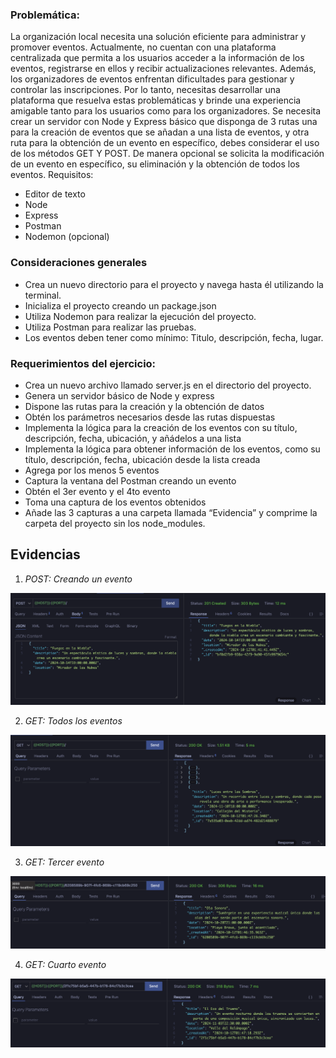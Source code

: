 ### Problemática:

La organización local necesita una solución eficiente para administrar y promover eventos.
Actualmente, no cuentan con una plataforma centralizada que permita a los usuarios acceder a
la información de los eventos, registrarse en ellos y recibir actualizaciones relevantes. Además,
los organizadores de eventos enfrentan dificultades para gestionar y controlar las inscripciones.
Por lo tanto, necesitas desarrollar una plataforma que resuelva estas problemáticas y brinde
una experiencia amigable tanto para los usuarios como para los organizadores.
Se necesita crear un servidor con Node y Express básico que disponga de 3 rutas una para la
creación de eventos que se añadan a una lista de eventos, y otra ruta para la obtención de un
evento en específico, debes considerar el uso de los métodos GET Y POST.
De manera opcional se solicita la modificación de un evento en específico, su eliminación y la
obtención de todos los eventos.
Requisitos:

- Editor de texto
- Node
- Express
- Postman
- Nodemon (opcional)

### Consideraciones generales

- Crea un nuevo directorio para el proyecto y navega hasta él utilizando la terminal.
- Inicializa el proyecto creando un package.json
- Utiliza Nodemon para realizar la ejecución del proyecto.
- Utiliza Postman para realizar las pruebas.
- Los eventos deben tener como mínimo: Titulo, descripción, fecha, lugar.

### Requerimientos del ejercicio:

- Crea un nuevo archivo llamado server.js en el directorio del proyecto.
- Genera un servidor básico de Node y express
- Dispone las rutas para la creación y la obtención de datos
- Obtén los parámetros necesarios desde las rutas dispuestas
- Implementa la lógica para la creación de los eventos con su título, descripción, fecha,
  ubicación, y añádelos a una lista
- Implementa la lógica para obtener información de los eventos, como su título, descripción,
  fecha, ubicación desde la lista creada
- Agrega por los menos 5 eventos
- Captura la ventana del Postman creando un evento
- Obtén el 3er evento y el 4to evento
- Toma una captura de los eventos obtenidos
- Añade las 3 capturas a una carpeta llamada “Evidencia” y comprime la carpeta del proyecto
  sin los node_modules.

## Evidencias

1. _POST: Creando un evento_

![Creando un evento](README_assets/image.png)

2. _GET: Todos los eventos_

![Fetch de todos los eventos](README_assets/image-1.png)

3. _GET: Tercer evento_

![Tercer evento](README_assets/image-2.png)

4. _GET: Cuarto evento_

![Cuarto evento](README_assets/image-3.png)